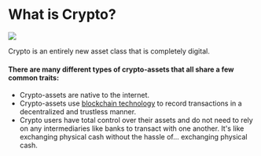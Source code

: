 # What is Crypto?

![](/bg/what-is-crypto.png)

Crypto is an entirely new asset class that is completely digital. 

#### There are many different types of crypto-assets that all share a few common traits:

- Crypto-assets are native to the internet.
- Crypto-assets use [blockchain technology](/learn-the-basics/blockchain-basics/what-is-blockchain) to record transactions in a decentralized and trustless manner.
- Crypto users have total control over their assets and do not need to rely on any intermediaries like banks to transact with one another. It's like exchanging physical cash without the hassle of... exchanging physical cash.